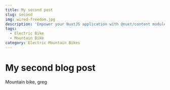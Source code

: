 ```yaml
---
title: My second post
slug: second
img: wired-freedom.jpg
description: 'Empower your NuxtJS application with @nuxt/content module: write in a content/ directory and fetch your Markdown, JSON, YAML and CSV files through a MongoDB like API, acting as a Git-based Headless CMS.'
tags:
  - Electric Bike
  - Mountain Bike
category: Electric Mountain Bikes
---
```


# My second blog post

Mountain bike, greg
